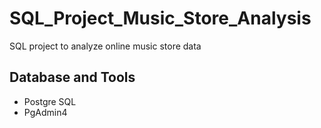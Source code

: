 # SQL_Project_Music_Store_Analysis
SQL project to analyze online music store data


## Database and Tools
* Postgre SQL
* PgAdmin4


